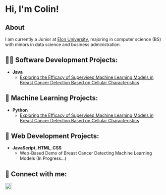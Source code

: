 <h1>Hi, I'm Colin!</h1>

<h2>About</h2>
<p>I am currently a Junior at <a href='https://www.elon.edu/'>Elon University</a>, majoring in computer science (BS) with minors in data science and business administration.</p>

<h2>👨‍💻 Software Development Projects:</h2>

- <b>Java</b>
  - [Exploring the Efficacy of Supervised Machine Learning Models in Breast Cancer Detection Based on Cellular Characteristics](https://github.com/cdailey2/Breast_Cancer_Detection)

<h2>🤖 Machine Learning Projects:</h2>

- <b>Python</b>
  - [Exploring the Efficacy of Supervised Machine Learning Models in Breast Cancer Detection Based on Cellular Characteristics](https://github.com/cdailey2/Breast_Cancer_Detection)
 
<h2>🛜 Web Development Projects:</h2>

- <b>JavaScript, HTML, CSS</b>
  - Web-Based Demo of Breast Cancer Detecting Machine Learning Models (In Progress...)
    
<h2> 🤳 Connect with me:</h2>

[<img align="left" alt="ColinDailey LinkedIn" width="22px" src="https://cdn.jsdelivr.net/npm/simple-icons@v3/icons/linkedin.svg" />][linkedin]

[linkedin]: https://www.linkedin.com/in/colin-dailey-2aa66829b

<!--
**cdailey2/cdailey2** is a ✨ _special_ ✨ repository because its `README.md` (this file) appears on your GitHub profile.

Here are some ideas to get you started:

- 🔭 I’m currently working on ...
- 🌱 I’m currently learning ...
- 👯 I’m looking to collaborate on ...
- 🤔 I’m looking for help with ...
- 💬 Ask me about ...
- 📫 How to reach me: ...
- 😄 Pronouns: ...
- ⚡ Fun fact: ...
-->

